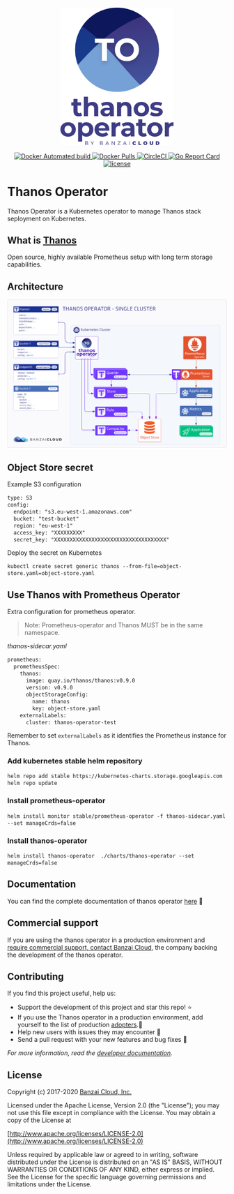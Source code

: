 <p align="center"><img src="docs/img/logo/thanos_operator_vertical.svg" width="260"></p>
<p align="center">

  <a href="https://hub.docker.com/r/banzaicloud/thanos-operator/">
    <img src="https://img.shields.io/docker/automated/banzaicloud/thanos-operator.svg" alt="Docker Automated build">
  </a>

  <a href="https://hub.docker.com/r/banzaicloud/thanos-operator/">
    <img src="https://img.shields.io/docker/pulls/banzaicloud/thanos-operator.svg?style=shield" alt="Docker Pulls">
  </a>

  <a href="https://circleci.com/gh/banzaicloud/thanos-operator">
    <img src="https://circleci.com/gh/banzaicloud/thanos-operator.svg?style=shield" alt="CircleCI">
  </a>

  <a href="https://goreportcard.com/badge/github.com/banzaicloud/thanos-operator">
    <img src="https://goreportcard.com/badge/github.com/banzaicloud/thanos-operator" alt="Go Report Card">
  </a>

  <a href="https://github.com/banzaicloud/thanos-operator/">
    <img src="https://img.shields.io/badge/license-Apache%20v2-orange.svg" alt="license">
  </a>

</p>

# Thanos Operator

Thanos Operator is a Kubernetes operator to manage Thanos stack seployment
on Kubernetes.

## What is [Thanos](http://thanos.io)

Open source, highly available Prometheus setup with long term storage capabilities.


## Architecture
<p align="center"><img src="docs/img/Thanos-single-cluster.png" ></p>



## Object Store secret

Example S3 configuration
```
type: S3
config:
  endpoint: "s3.eu-west-1.amazonaws.com"
  bucket: "test-bucket"
  region: "eu-west-1"
  access_key: "XXXXXXXXX"
  secret_key: "XXXXXXXXXXXXXXXXXXXXXXXXXXXXXXXXXXXX"
```

Deploy the secret on Kubernetes
```
kubectl create secret generic thanos --from-file=object-store.yaml=object-store.yaml
```

## Use Thanos with Prometheus Operator
Extra configuration for prometheus operator.

> Note: Prometheus-operator and Thanos MUST be in the same namespace.

*thanos-sidecar.yaml*
```
prometheus:
  prometheusSpec:
    thanos:
      image: quay.io/thanos/thanos:v0.9.0
      version: v0.9.0
      objectStorageConfig:
        name: thanos
        key: object-store.yaml
    externalLabels: 
      cluster: thanos-operator-test
```

Remember to set `externalLabels` as it identifies the Prometheus instance for Thanos.


### Add kubernetes stable helm repository
```
helm repo add stable https://kubernetes-charts.storage.googleapis.com
helm repo update
```

### Install prometheus-operator
```
helm install monitor stable/prometheus-operator -f thanos-sidecar.yaml --set manageCrds=false
```

### Install thanos-operator
```
helm install thanos-operator  ./charts/thanos-operator --set manageCrds=false
```


## Documentation

 You can find the complete documentation of thanos operator [here](./docs/README.md) :blue_book: <br>

## Commercial support
If you are using the thanos operator in a production environment and [require commercial support, contact Banzai Cloud](https://banzaicloud.com/contact/), the company backing the development of the thanos operator.


## Contributing

If you find this project useful, help us:

- Support the development of this project and star this repo! :star:
- If you use the Thanos operator in a production environment, add yourself to the list of production [adopters](https://github.com/banzaicloud/thanos-operator/blob/master/ADOPTERS.md).:metal: <br> 
- Help new users with issues they may encounter :muscle:
- Send a pull request with your new features and bug fixes :rocket: 

*For more information, read the [developer documentation](./docs/developers.md)*.

## License

Copyright (c) 2017-2020 [Banzai Cloud, Inc.](https://banzaicloud.com)

Licensed under the Apache License, Version 2.0 (the "License");
you may not use this file except in compliance with the License.
You may obtain a copy of the License at

[http://www.apache.org/licenses/LICENSE-2.0](http://www.apache.org/licenses/LICENSE-2.0)

Unless required by applicable law or agreed to in writing, software
distributed under the License is distributed on an "AS IS" BASIS,
WITHOUT WARRANTIES OR CONDITIONS OF ANY KIND, either express or implied.
See the License for the specific language governing permissions and
limitations under the License.
